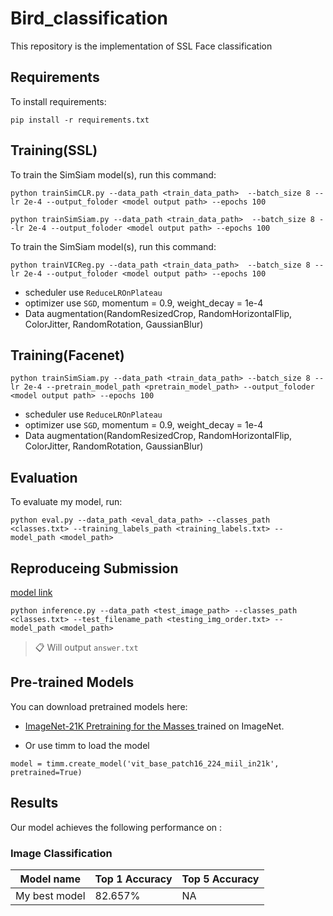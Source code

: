 # Bird_classification

This repository is the implementation of SSL Face classification

## Requirements

To install requirements:

```setup
pip install -r requirements.txt
```

## Training(SSL)

To train the SimSiam model(s), run this command:

```train_SimCLR
python trainSimCLR.py --data_path <train_data_path>  --batch_size 8 --lr 2e-4 --output_foloder <model output path> --epochs 100
```

```train_SimSiam
python trainSimSiam.py --data_path <train_data_path>  --batch_size 8 --lr 2e-4 --output_foloder <model output path> --epochs 100
```

To train the SimSiam model(s), run this command:

```train_VICReg
python trainVICReg.py --data_path <train_data_path>  --batch_size 8 --lr 2e-4 --output_foloder <model output path> --epochs 100
```

* scheduler use `ReduceLROnPlateau`
* optimizer  use `SGD`, momentum = 0.9, weight_decay = 1e-4
* Data augmentation(RandomResizedCrop, RandomHorizontalFlip, ColorJitter, RandomRotation, GaussianBlur)

## Training(Facenet)

```train_facenet
python trainSimSiam.py --data_path <train_data_path> --batch_size 8 --lr 2e-4 --pretrain_model_path <pretrain_model_path> --output_foloder <model output path> --epochs 100
```

* scheduler use `ReduceLROnPlateau`
* optimizer  use `SGD`, momentum = 0.9, weight_decay = 1e-4
* Data augmentation(RandomResizedCrop, RandomHorizontalFlip, ColorJitter, RandomRotation, GaussianBlur)

## Evaluation

To evaluate my model, run:

```eval
python eval.py --data_path <eval_data_path> --classes_path <classes.txt> --training_labels_path <training_labels.txt> --model_path <model_path>
```

## Reproduceing Submission

[model link](https://drive.google.com/file/d/1FXQF4Pbpco3FkNbiQxSbN__ZSSd-ypsV/view?usp=sharing)

```inference
python inference.py --data_path <test_image_path> --classes_path <classes.txt> --test_filename_path <testing_img_order.txt> --model_path <model_path>
```
>📋 Will output `answer.txt`
## Pre-trained Models

You can download pretrained models here:

- [ImageNet-21K Pretraining for the Masses
](https://github.com/Alibaba-MIIL/ImageNet21K) trained on ImageNet.

- Or use timm to load the model

```
model = timm.create_model('vit_base_patch16_224_miil_in21k', pretrained=True)
```

## Results

Our model achieves the following performance on :

### Image Classification

| Model name         | Top 1 Accuracy  | Top 5 Accuracy |
| ------------------ |---------------- | -------------- |
| My best model      |     82.657%     |      NA        |
